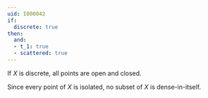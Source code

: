 ```yaml
---
uid: I000042
if:
  discrete: true
then:
  and:
  - t_1: true
  - scattered: true
---
```

If $X$ is discrete, all points are open and closed.

Since every point of $X$ is isolated, no subset of $X$ is dense-in-itself.

